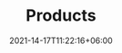 ---
title: "Products"
date: 2021-14-17T11:22:16+06:00
draft: false
description : "this is a products page"
---